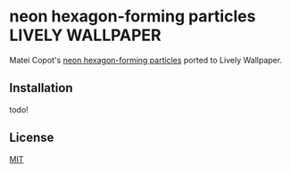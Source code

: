# neon hexagon-forming particles LIVELY WALLPAPER

Matei Copot's [neon hexagon-forming particles](https://codepen.io/towc/pen/mJzOWJ) ported to Lively Wallpaper.

## Installation

todo!

## License

[MIT](https://github.com/RealCyGuy/neon-hexagon-forming-particles-LIVELY-WALLPAPER/blob/main/LICENSE.md)
